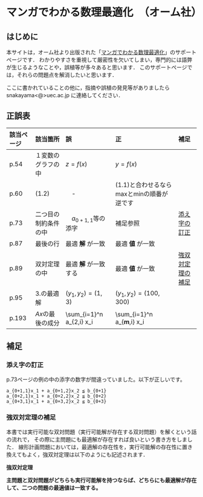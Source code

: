 # マンガでわかる数理最適化　（オーム社）
## はじめに
本サイトは，オーム社より出版された「<a href="https://www.ohmsha.co.jp/book/9784274232008/">マンガでわかる数理最適化</a>」のサポートページです．
わかりやすさを重視して厳密性を欠いてしまい，専門的には語弊が生じるようなことや，誤植等が多々あると思います．
このサポートページでは，それらの問題点を解消したいと思います．

ここに書かれていることの他に，指摘や誤植の発見等がありましたら snakayama<@>uec.ac.jp に連絡してください．


## 正誤表
|該当ページ|該当箇所| 誤 | 正 | 補足 |
| :--- | :--- | :--- | :--- | :--- |
| p.54 | １変数のグラフの中 | $z = f(x)$ | $y = f(x)$ | |
| p.60 | (1.2) |　-　| (1.1)と合わせるならmaxとminの順番が逆です | |
| p.73 | 二つ目の制約条件の中 |　$a_{0+1,1}$等の添字　| 補足参照 |[添え字の訂正](#p73) |
| p.87 | 最後の行 | 最適 **解** が一致 | 最適 **値** が一致 | |
| p.89 | 双対定理の中 | 最適 **解** が一致する | 最適 **値** が一致 | [強双対定理の補足](#strong_dual) |
| p.95 | 3.の最適解 | $(y_1,y_2)=(1,3)$ | $(y_1,y_2)=(100,300)$ | |
| p.193 | $Ax$の最後の成分 | \sum_{i=1}^n a_{2,i} x_i | \sum_{i=1}^n a_{**m**,i} x_i | |


## 補足

<a id="p73"></a> 

### 添え字の訂正
p.73ページの例の中の添字の数字が間違っていました。以下が正しいです。
```
a_{0+1,1}x_1 + a_{0+1,2}x_2 ≦ b_{0+1}
a_{0+2,1}x_1 + a_{0+2,2}x_2 ≦ b_{0+2}
a_{0+3,1}x_1 + a_{0+3,2}x_2 ≦ b_{0+3}
```
<a id="strong_dual"></a> 

### 強双対定理の補足
本書では実行可能な双対問題（実行可能解が存在する双対問題）を解くという話の流れで，
その際に主問題にも最適解が存在すれば良いという書き方をしました．
線形計画問題においては，最適解の存在性を，実行可能解の存在性に置き換えてもよく，強双対定理は以下のようにも記述されます．

**強双対定理**

**主問題と双対問題がどちらも実行可能解を持つならば、どちらにも最適解が存在して、二つの問題の最適値は一致する。**